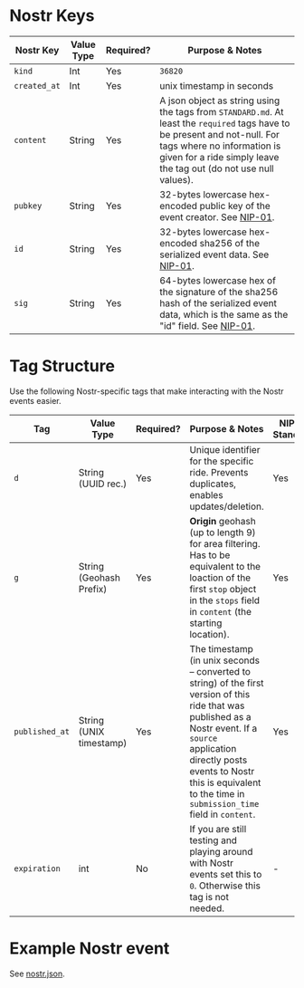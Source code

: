 # Nostr Keys

| Nostr Key           | Value Type             | Required? | Purpose & Notes                                           
|---------------|------------------------|-----------|------------------------------------------------------------|
| `kind`           | Int    | Yes  | `36820` |       
| `created_at`           | Int   | Yes   | unix timestamp in seconds     
| `content`           | String   | Yes   | A json object as string using the tags from `STANDARD.md`. At least the `required` tags have to be present and not-null. For tags where no information is given for a ride simply leave the tag out (do not use null values). |
| `pubkey`           | String    | Yes   | 32-bytes lowercase hex-encoded public key of the event creator. See [NIP-01](https://github.com/nostr-protocol/nips/blob/master/01.md). |              
| `id`           | String    | Yes   | 32-bytes lowercase hex-encoded sha256 of the serialized event data. See [NIP-01](https://github.com/nostr-protocol/nips/blob/master/01.md). |              
| `sig`           | String    | Yes   | 64-bytes lowercase hex of the signature of the sha256 hash of the serialized event data, which is the same as the "id" field. See [NIP-01](https://github.com/nostr-protocol/nips/blob/master/01.md). |              



# Tag Structure
Use the following Nostr-specific tags that make interacting with the Nostr events easier.

| Tag           | Value Type             | Required? | Purpose & Notes                                            | NIP-99 Standard? |
|---------------|------------------------|-----------|------------------------------------------------------------|-----------------|
| `d`           | String (UUID rec.)     | Yes   | Unique identifier for the specific ride. Prevents duplicates, enables updates/deletion. | Yes             |
| `g`           | String (Geohash Prefix)| Yes       | **Origin** geohash (up to length 9) for area filtering. Has to be equivalent to the loaction of the first `stop` object in the `stops` field in `content` (the starting location). | Yes    
| `published_at`           | String (UNIX timestamp) | Yes       | The timestamp (in unix seconds – converted to string) of the first version of this ride that was published as a Nostr event. If a `source` application directly posts events to Nostr this is equivalent to the time in `submission_time` field in `content`. | Yes           |
| `expiration`           | int| No       | If you are still testing and playing around with Nostr events set this to `0`. Otherwise this tag is not needed. | -             |


# Example Nostr event

See [nostr.json](nostr.json).
